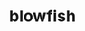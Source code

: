 ---
layout: animals&nature
title: blowfish
emoji: blowfish
permalink: 🐡.html
image: assets/img/3moji/blowfish.png
---